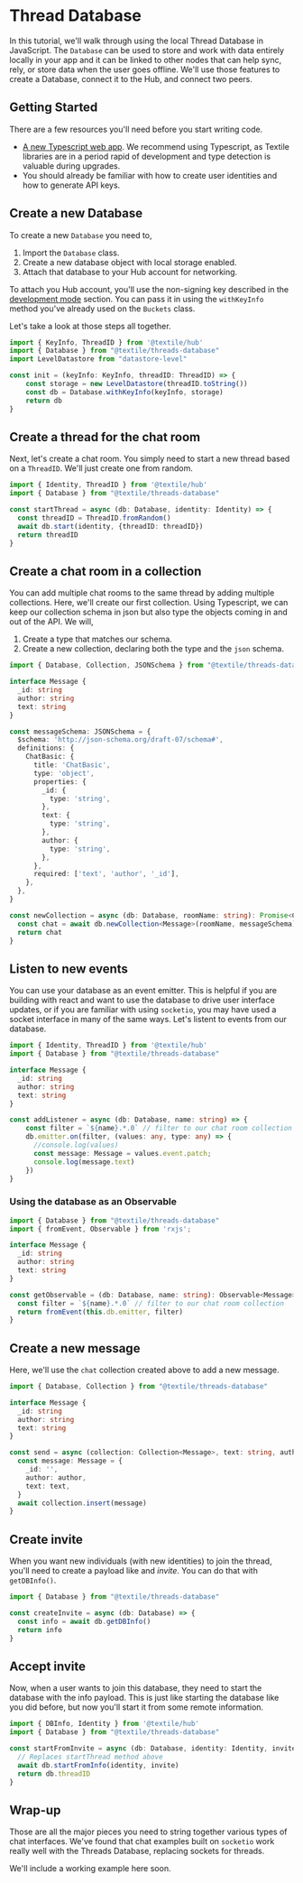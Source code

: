 # Thread Database

In this tutorial, we'll walk through using the local Thread Database in JavaScript. The `Database` can be used to store and work with data entirely locally in your app and it can be linked to other nodes that can help sync, rely, or store data when the user goes offline. We'll use those features to create a Database, connect it to the Hub, and connect two peers.

## Getting Started

There are a few resources you'll need before you start writing code.

- [A new Typescript web app](https://webpack.js.org/guides/typescript/). We recommend using Typescript, as Textile libraries are in a period rapid of development and type detection is valuable during upgrades.
- You should already be familiar with how to create user identities and how to generate API keys.

## Create a new Database

To create a new `Database` you need to, 

1. Import the `Database` class.
2. Create a new database object with local storage enabled.
3. Attach that database to your Hub account for networking.

To attach you Hub account, you'll use the non-signing key described in the [development mode](development-mode.md) section. You can pass it in using the `withKeyInfo` method you've already used on the `Buckets` class.

Let's take a look at those steps all together.

```typescript
import { KeyInfo, ThreadID } from '@textile/hub'
import { Database } from "@textile/threads-database"
import LevelDatastore from "datastore-level"

const init = (keyInfo: KeyInfo, threadID: ThreadID) => {
    const storage = new LevelDatastore(threadID.toString())
    const db = Database.withKeyInfo(keyInfo, storage)
    return db
}
```

## Create a thread for the chat room

Next, let's create a chat room. You simply need to start a new thread based on a `ThreadID`. We'll just create one from random.

```typescript
import { Identity, ThreadID } from '@textile/hub'
import { Database } from "@textile/threads-database"

const startThread = async (db: Database, identity: Identity) => {
  const threadID = ThreadID.fromRandom()
  await db.start(identity, {threadID: threadID})
  return threadID
}
```

## Create a chat room in a collection

You can add multiple chat rooms to the same thread by adding multiple collections. Here, we'll create our first collection. Using Typescript, we can keep our collection schema in json but also type the objects coming in and out of the API. We will,

1. Create a type that matches our schema.
2. Create a new collection, declaring both the type and the `json` schema.

```typescript
import { Database, Collection, JSONSchema } from "@textile/threads-database"

interface Message {
  _id: string
  author: string
  text: string
}

const messageSchema: JSONSchema = {
  $schema: 'http://json-schema.org/draft-07/schema#',
  definitions: {
    ChatBasic: {
      title: 'ChatBasic',
      type: 'object',
      properties: {
        _id: {
          type: 'string',
        },
        text: {
          type: 'string',
        },
        author: {
          type: 'string',
        },
      },
      required: ['text', 'author', '_id'],
    },
  },
}

const newCollection = async (db: Database, roomName: string): Promise<Collection<Message>> => {
  const chat = await db.newCollection<Message>(roomName, messageSchema)
  return chat
}
```

## Listen to new events

You can use your database as an event emitter. This is helpful if you are building with react and want to use the database to drive user interface updates, or if you are familiar with using `socketio`, you may have used a socket interface in many of the same ways. Let's listent to events from our database.

```typescript
import { Identity, ThreadID } from '@textile/hub'
import { Database } from "@textile/threads-database"

interface Message {
  _id: string
  author: string
  text: string
}

const addListener = async (db: Database, name: string) => {
    const filter = `${name}.*.0` // filter to our chat room collection
    db.emitter.on(filter, (values: any, type: any) => {
      //console.log(values)
      const message: Message = values.event.patch;
      console.log(message.text)
    })
}
```

### Using the database as an Observable

```typescript
import { Database } from "@textile/threads-database"
import { fromEvent, Observable } from 'rxjs';

interface Message {
  _id: string
  author: string
  text: string
}

const getObservable = (db: Database, name: string): Observable<Message> => {
  const filter = `${name}.*.0` // filter to our chat room collection
  return fromEvent(this.db.emitter, filter)
}
```

## Create a new message

Here, we'll use the `chat` collection created above to add a new message. 

```typescript
import { Database, Collection } from "@textile/threads-database"

interface Message {
  _id: string
  author: string
  text: string
}

const send = async (collection: Collection<Message>, text: string, author: string) => {
  const message: Message = {
    _id: '',
    author: author,
    text: text,
  }
  await collection.insert(message)
}
```

## Create invite

When you want new individuals (with new identities) to join the thread, you'll need to create a payload like and _invite_. You can do that with `getDBInfo()`.

```typescript
import { Database } from "@textile/threads-database"

const createInvite = async (db: Database) => {
  const info = await db.getDBInfo()
  return info
}
```

## Accept invite

Now, when a user wants to join this database, they need to start the database with the info payload. This is just like starting the database like you did before, but now you'll start it from some remote information.

```typescript
import { DBInfo, Identity } from '@textile/hub'
import { Database } from "@textile/threads-database"

const startFromInvite = async (db: Database, identity: Identity, invite: DBInfo) => {
  // Replaces startThread method above
  await db.startFromInfo(identity, invite)
  return db.threadID
}
```

## Wrap-up

Those are all the major pieces you need to string together various types of chat interfaces. We've found that chat examples built on `socketio` work really well with the Threads Database, replacing sockets for threads.

We'll include a working example here soon.

<br />
